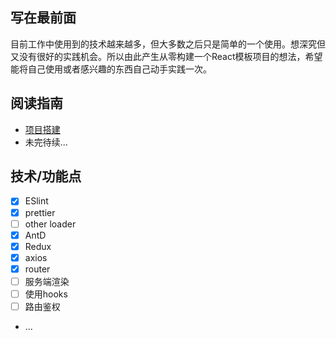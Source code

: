 ## 写在最前面
目前工作中使用到的技术越来越多，但大多数之后只是简单的一个使用。想深究但又没有很好的实践机会。所以由此产生从零构建一个React模板项目的想法，希望能将自己使用或者感兴趣的东西自己动手实践一次。

## 阅读指南
- [项目搭建](./docs/项目搭建.md)
- 未完待续...


## 技术/功能点

- [x] ESlint
- [x] prettier
- [ ] other loader
- [x] AntD
- [x] Redux
- [x] axios
- [x] router
- [ ] 服务端渲染
- [ ] 使用hooks
- [ ] 路由鉴权
- ...
